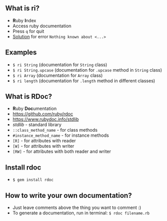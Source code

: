 ## What is ri?
* **R**uby **I**ndex
* Access ruby documentation
* Press `q` for quit
* [Solution](https://stackoverflow.com/questions/6625631/nothing-known-about-when-trying-ri-stringupcase-ruby) for error `Nothing known about <...>`

## Examples
* `$ ri String` (documentation for `String` class)
* `$ ri String.upcase` (documentation for `.upcase` method in `String` class)
* `$ ri Array` (documentation for `Array` class)
* `$ ri length` (documentation for `.length` method in different classes)

## What is RDoc?
* **R**uby **Doc**umentation
* https://github.com/ruby/rdoc
* https://www.rubydoc.info/stdlib
* _stdlib_ - standard library
* `::class_method_name` - for class methods
* `#instance_method_name` - for instance methods
* `[R]` - for attributes with reader
* `[W]` - for attributes with writer
* `[RW]` - for attributes with both reader and writer

## Install rdoc
* `$ gem install rdoc`

## How to write your own documentation?
* Just leave comments above the thing you want to comment :)
* To generate a documentation, run in terminal: `$ rdoc filename.rb`
